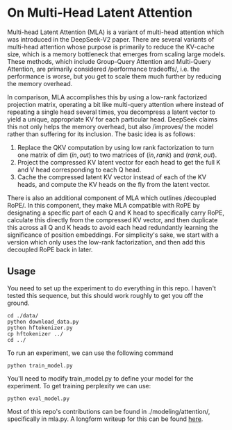 # On Multi-Head Latent Attention

Multi-head Latent Attention (MLA) is a variant of multi-head attention which was introduced in the DeepSeek-V2 paper. There are several variants of multi-head attention whose purpose is primarily to reduce the KV-cache size, which is a memory bottleneck that emerges from scaling large models. These methods, which include Group-Query Attention and Multi-Query Attention, are primarily considered /performance tradeoffs/, i.e. the performance is worse, but you get to scale them much further by reducing the memory overhead.

In comparison, MLA accomplishes this by using a low-rank factorized projection matrix, operating a bit like multi-query attention where instead of repeating a single head several times, you decompress a latent vector to yield a unique, appropriate KV for each particular head. DeepSeek claims this not only helps the memory overhead, but also /improves/ the model rather than suffering for its inclusion. The basic idea is as follows:

1. Replace the QKV computation by using low rank factorization to turn one matrix of dim $(in, out)$ to two matrices of $(in, rank)$ and $(rank, out)$.
2. Project the compressed KV latent vector for each head to get the full K and V head corresponding to each Q head.
3. Cache the compressed latent KV vector instead of each of the KV heads, and compute the KV heads on the fly from the latent vector.

There is also an additional component of MLA which outlines /decoupled RoPE/. In this component, they make MLA compatible with RoPE by designating a specific part of each Q and K head to specifically carry RoPE, calculate this directly from the compressed KV vector, and then duplicate this across all Q and K heads to avoid each head redundantly learning the significance of position embeddings. For simplicity's sake, we start with a version which only uses the low-rank factorization, and then add this decoupled RoPE back in later.

## Usage

You need to set up the experiment to do everything in this repo. I haven't tested this sequence, but this should work roughly to get you off the ground.

```
cd ./data/
python download_data.py
python hftokenizer.py
cp hftokenizer ../
cd ../
```

To run an experiment, we can use the following command

```
python train_model.py
```

You'll need to modify train_model.py to define your model for the experiment. To get training perplexity we can use:

```
python eval_model.py
```

Most of this repo's contributions can be found in ./modeling/attention/, specifically in mla.py. A longform writeup for this can be found [here](https://planetbanatt.net/articles/mla.html).